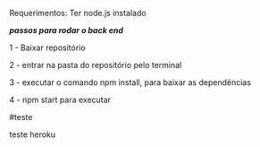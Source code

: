 

Requerimentos: Ter node.js instalado

***passos para rodar o back end***

1 - Baixar repositório

2 - entrar na pasta do repositório pelo terminal

3 - executar o comando npm install, para baixar as dependências

4 - npm start para executar

#teste

teste heroku
